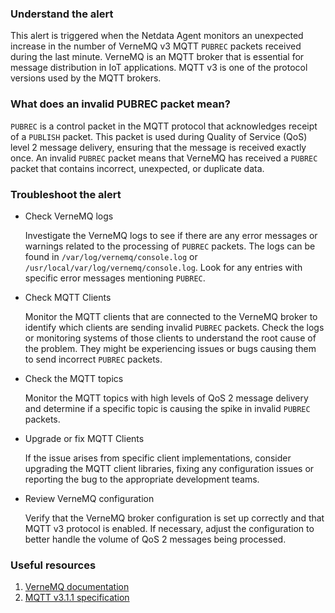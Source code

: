 ### Understand the alert

This alert is triggered when the Netdata Agent monitors an unexpected increase in the number of VerneMQ v3 MQTT `PUBREC` packets received during the last minute. VerneMQ is an MQTT broker that is essential for message distribution in IoT applications. MQTT v3 is one of the protocol versions used by the MQTT brokers.

### What does an invalid PUBREC packet mean?

`PUBREC` is a control packet in the MQTT protocol that acknowledges receipt of a `PUBLISH` packet. This packet is used during Quality of Service (QoS) level 2 message delivery, ensuring that the message is received exactly once. An invalid `PUBREC` packet means that VerneMQ has received a `PUBREC` packet that contains incorrect, unexpected, or duplicate data.

### Troubleshoot the alert

- Check VerneMQ logs

  Investigate the VerneMQ logs to see if there are any error messages or warnings related to the processing of `PUBREC` packets. The logs can be found in `/var/log/vernemq/console.log` or `/usr/local/var/log/vernemq/console.log`. Look for any entries with specific error messages mentioning `PUBREC`.

- Check MQTT Clients

  Monitor the MQTT clients that are connected to the VerneMQ broker to identify which clients are sending invalid `PUBREC` packets. Check the logs or monitoring systems of those clients to understand the root cause of the problem. They might be experiencing issues or bugs causing them to send incorrect `PUBREC` packets.

- Check the MQTT topics

  Monitor the MQTT topics with high levels of QoS 2 message delivery and determine if a specific topic is causing the spike in invalid `PUBREC` packets.

- Upgrade or fix MQTT Clients

  If the issue arises from specific client implementations, consider upgrading the MQTT client libraries, fixing any configuration issues or reporting the bug to the appropriate development teams.

- Review VerneMQ configuration

  Verify that the VerneMQ broker configuration is set up correctly and that MQTT v3 protocol is enabled. If necessary, adjust the configuration to better handle the volume of QoS 2 messages being processed.

### Useful resources

1. [VerneMQ documentation](https://vernemq.com/docs/index.html)
2. [MQTT v3.1.1 specification](http://docs.oasis-open.org/mqtt/mqtt/v3.1.1/os/mqtt-v3.1.1-os.html)
